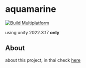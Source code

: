 # **aquamarine**

[![Build Multiplatform](https://github.com/khonsaiinc/aquamarine/actions/workflows/deploymulti.yml/badge.svg?branch=develop)](https://github.com/khonsaiinc/aquamarine/actions/workflows/deploymulti.yml)

using unity 2022.3.17 **only**



## About

about this project, in thai check [here](https://github.com/khonsaiinc/aquamarine/blob/develop/docs/readme/th.md)
